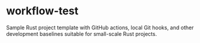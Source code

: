 # workflow-test

Sample Rust project template with GitHub actions, local Git hooks, and other development baselines suitable for small-scale Rust projects.